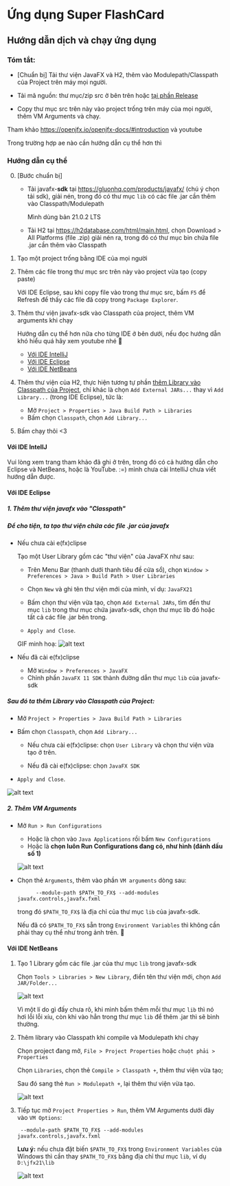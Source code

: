 # Ứng dụng Super FlashCard

## Hướng dẫn dịch và chạy ứng dụng

### Tóm tắt: 
* [Chuẩn bị] Tải thư viện JavaFX và H2, thêm vào Modulepath/Classpath của Project trên máy mọi người.

* Tải mã nguồn: thư mục/zip src ở bên trên hoặc [tại phần Release](https://github.com/uxlem/sieuungdung_jfx/releases)

* Copy thư mục src trên này vào project trống trên máy của mọi người, thêm VM Arguments và chạy.

Tham khảo https://openjfx.io/openjfx-docs/#introduction và youtube

Trong trường hợp ae nào cần hướng dẫn cụ thể hơn thì 

### Hướng dẫn cụ thể

0. [Bước chuẩn bị]
   
    * Tải javafx-**sdk** tại https://gluonhq.com/products/javafx/ (chú ý chọn tải sdk), giải nén, trong đó có thư mục `lib` có các file .jar cần thêm vào Classpath/Modulepath

        Mình dùng bản 21.0.2 LTS

    * Tải H2 tại https://h2database.com/html/main.html, chọn Download > All Platforms (file .zip) giải nén ra, trong đó có thư mục bin chứa file .jar cần thêm vào Classpath

1. Tạo một project trống bằng IDE của mọi người

2. Thêm các file trong thư mục src trên này vào project vừa tạo (copy paste)

    Với IDE Eclipse, sau khi copy file vào trong thư mục src, bấm `F5` để Refresh để thấy các file đã copy trong `Package Explorer`.

3. Thêm thư viện javafx-sdk vào Classpath của project, thêm VM arguments khi chạy

    Hướng dẫn cụ thể hơn nữa cho từng IDE ở bên dưới, nếu đọc hướng dẫn khó hiểu quá hãy xem youtube nhé 🥺

    * [Với IDE IntelliJ](#với-ide-intellj)
    * [Với IDE Eclipse](#với-ide-eclipse)
    * [Với IDE NetBeans](#với-ide-netbeans)

4. Thêm thư viện của H2, thực hiện tương tự phần [thêm Library vào Classpath của Project](#sau-đó-ta-thêm-library-vào-classpath-của-project), chỉ khác là chọn `Add External JARs...` thay vì `Add Library...` (trong IDE Eclipse), tức là:
    * Mở `Project > Properties > Java Build Path > Libraries`
    * Bấm chọn `Classpath`, chọn `Add Library...`

5. Bấm chạy thôi <3
    
#### Với IDE IntellJ
Vui lòng xem trang tham khảo đã ghi ở trên, trong đó có cả hướng dẫn cho Eclipse và NetBeans, hoặc là YouTube. :=) mình chưa cài IntelliJ chưa viết hướng dẫn được.

#### Với IDE Eclipse
##### 1. Thêm thư viện javafx vào "Classpath"
##### Để cho tiện, ta tạo thư viện chứa các file .jar của javafx
* Nếu chưa cài e(fx)clipse

    Tạo một User Library gồm các "thư viện" của JavaFX như sau:

    * Trên Menu Bar (thanh dưới thanh tiêu đề cửa sổ), chọn `Window > Preferences > Java > Build Path > User Libraries`
   
    * Chọn `New` và ghi tên thư viện mới của mình, ví dụ: `JavaFX21`
    * Bấm chọn thư viện vừa tạo, chọn `Add External JARs`, tìm đến thư mục `lib` trong thư mục chứa javafx-sdk, chọn thư mục lib đó hoặc tất cả các file .jar bên trong.
    * `Apply and Close`.
    
    GIF minh hoạ:
    ![alt text](mymd/eclipse_kw0VQAemoL.gif)

* Nếu đã cài e(fx)clipse
    * Mở `Window > Preferences > JavaFX`
    * Chỉnh phần `JavaFX 11 SDK` thành đường dẫn thư mục `lib` của javafx-sdk

##### Sau đó ta thêm Library vào Classpath của Project:

* Mở `Project > Properties > Java Build Path > Libraries`
* Bấm chọn `Classpath`, chọn `Add Library...`

    * Nếu chưa cài e(fx)clipse: chọn `User Library` và chọn thư viện vừa tạo ở trên.

    * Nếu đã cài e(fx)clipse: chọn `JavaFX SDK`

* `Apply and Close`.

![alt text](mymd/eclipse_7ZiJ5Ybc6W.gif)



##### 2. Thêm VM Arguments
* Mở `Run > Run Configurations`
    * Hoặc là chọn vào `Java Applications` rồi bấm `New Configurations`
    * Hoặc là **chọn luôn Run Configurations đang có, như hình (đánh dấu số 1)**

    ![alt text](mymd/image.png)

* Chọn thẻ `Arguments`, thêm vào phần `VM arguments` dòng sau:

            --module-path $PATH_TO_FX$ --add-modules javafx.controls,javafx.fxml

    trong đó `$PATH_TO_FX$` là địa chỉ của thư mục `lib` của javafx-sdk. 
    
    Nếu đã có `$PATH_TO_FX$` sẵn trong `Environment Variables` thì không cần phải thay cụ thể như trong ảnh trên. 🤔

#### Với IDE NetBeans
1. Tạo 1 Library gồm các file .jar của thư mục `lib` trong javafx-sdk

    Chọn `Tools > Libraries > New Library`, điền tên thư viện mới, chọn `Add JAR/Folder...`

    ![alt text](mymd/netbeans64_hcQqHLA8Vh.gif)

    Vì một lí do gì đấy chưa rõ, khi mình bấm thêm mỗi thư mục `lib` thì nó hơi lỗi lỗi xíu, còn khi vào hẳn trong thư mục `lib` để thêm .jar thì sẽ bình thường.

2. Thêm library vào Classpath khi compile và Modulepath khi chạy
    
    Chọn project đang mở, `File > Project Properties` hoặc `chuột phải > Properties`

    Chọn `Libraries`, chọn thẻ `Compile > Classpath +`, thêm thư viện vừa tạo;

    Sau đó sang thẻ `Run > Modulepath +`, lại thêm thư viện vừa tạo.

    ![alt text](mymd/netbeans64_XkbkVQX3N2.gif)

3. Tiếp tục mở `Project Properties > Run`, thêm VM Arguments dưới đây vào `VM Options`:
        
        --module-path $PATH_TO_FX$ --add-modules javafx.controls,javafx.fxml

    **Lưu ý:** nếu chưa đặt biến `$PATH_TO_FX$` trong `Environment Variables` của Windows thì cần thay `$PATH_TO_FX$` bằng địa chỉ thư mục `lib`, ví dụ `D:\jfx21\lib`

    ![alt text](mymd/netbeans64_YZ69xHuRc9.gif)